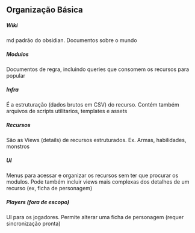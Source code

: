 
## Organização Básica
##### Wiki 
md padrão do obsidian. Documentos sobre o mundo
##### Modulos
Documentos de regra, incluindo queries que consomem os recursos para popular
##### Infra
É a estruturação (dados brutos em CSV) do recurso. Contém também arquivos de scripts utilitarios, templates e assets
##### Recursos
São as Views (details) de recursos estruturados. Ex. Armas, habilidades, monstros
##### UI
Menus para acessar e organizar os recursos sem ter que procurar os modulos. Pode também incluir views mais complexas dos detalhes de um recurso (ex, ficha de personagem)
##### Players *(fora de escopo)* 
UI para os jogadores. Permite alterar uma ficha de personagem (requer sincronização pronta)

